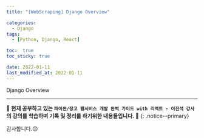 ```yaml
---
title: "[WebScraping] Django Overview"

categories:
  - Django
tags:
  - [Python, Django, React]

toc:  true
toc_sticky: true

date: 2022-01-11
last_modified_at: 2022-01-11
---
```


Django Overview  

---
**🐢 현재 공부하고 있는 `파이썬/장고 웹서비스 개발 완벽 가이드 with 리액트 - 이진석 강사` 의 강의를 학습하며 기록 및 정리를 하기위한 내용들입니다. 🐢**
{: .notice--primary}   

감사합니다.😊